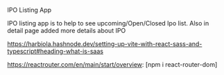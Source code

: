 IPO Listing App

IPO listing app is to help to see upcoming/Open/Closed Ipo list. Also in detail page added more details about IPO

<!-- Sass -->
https://harbiola.hashnode.dev/setting-up-vite-with-react-sass-and-typescript#heading-what-is-saas

<!-- react router dom -->
https://reactrouter.com/en/main/start/overview: [npm i react-router-dom]

